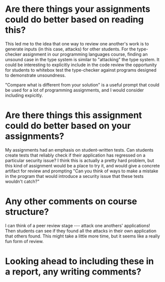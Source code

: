 # Are there things your assignments could do better based on reading this?

This led me to the idea that one way to review one another's work is to
generate inputs (in this case, attacks) for other students.  For the
type-checker assignment in our programming languages course, finding an
unsound case in the type system is similar to "attacking" the type system.  It
could be interesting to explicitly include in the code review the opportunity
for students to whitebox test the type-checker against programs designed to
demonstrate unsoundness.

"Compare what is different from your solution" is a useful prompt that could
be used for a lot of programming assignments, and I would consider including
expicitly.

# Are there things this assignment could do better based on your assignments?

My assignments had an emphasis on student-written tests.  Can students create
tests that reliably check if their application has regressed on a particular
security issue?  I think this is actually a pretty hard problem, but this kind
of assignment would be a place to try it, and would give a concrete artifact
for review and prompting "Can you think of ways to make a mistake in the
program that would introduce a security issue that these tests wouldn't
catch?"

# Any other comments on course structure?

I can think of a peer review stage --- attack one anothers' applications!
Then students can see if they found all the attacks in their own application
that others found.  This might take a little more time, but it seems like a
really fun form of review.

# Looking ahead to including these in a report, any writing comments?



